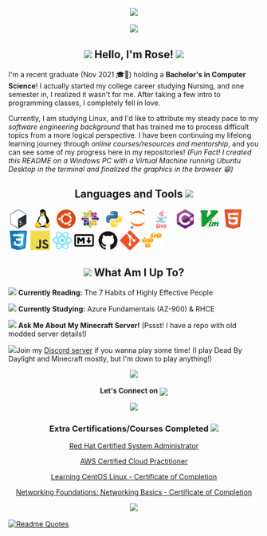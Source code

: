 <p align="center">
<img height="30" src="https://cdn.discordapp.com/attachments/932235016795193404/933893012919054356/29F79E3A-B28A-449F-A191-F6676A3AC31E.gif">
</p>
<p align="center">
  <img width="400" src="https://media.giphy.com/media/137EaR4vAOCn1S/giphy.gif">
</p>
<h2 align="center">
  <img width="60" src="https://media.giphy.com/media/iijkcFtfCVMs0vOR2J/giphy.gif">
  Hello, I'm Rose! 
  <img width="60" src="https://media.giphy.com/media/iF1ZApye3OwZk0H2iL/giphy.gif">
</h2>

I'm a recent graduate (Nov 2021 🎓🎉) holding a **Bachelor's in Computer Science**! I actually started my college career studying Nursing, and one semester in, I realized it wasn't for me. After taking a few intro to programming classes, I completely fell in love.

Currently, I am studying Linux, and I'd like to attribute my steady pace to my *software engineering background* that has trained me to process difficult topics from a more logical perspective. I have been continuing my lifelong learning journey through *online courses/resources and mentorship*, and you can see some of my progress here in my repositories! *(Fun Fact! I created this README on a Windows PC with a Virtual Machine running Ubuntu Desktop in the terminal and finalized the graphics in the browser 😁)*

<h2 align="center">
  Languages and Tools
  <img width="60" src="https://media.giphy.com/media/G9mDLvTpupWke1vEkU/giphy.gif">
</h2>
<div>
  <img src="https://github.com/devicons/devicon/blob/master/icons/bash/bash-original.svg" title="Bash" alt="Bash" width="40" height="40"/>&nbsp;
  <img src="https://github.com/devicons/devicon/blob/master/icons/linux/linux-original.svg"  title="Linux" alt="Linux" width="40" height="40"/>&nbsp;
  <img src="https://github.com/devicons/devicon/blob/master/icons/ubuntu/ubuntu-plain.svg"  title="Ubuntu" alt="Ubuntu" width="40" height="40"/>&nbsp;
  <img src="https://github.com/devicons/devicon/blob/master/icons/centos/centos-original.svg"  title="CentOS" alt="CentOS" width="40" height="40"/>&nbsp;
  <img src="https://github.com/devicons/devicon/blob/master/icons/python/python-original.svg"  title="Python" alt="Python" width="40" height="40"/>&nbsp;
  <img src="https://github.com/devicons/devicon/blob/master/icons/jupyter/jupyter-original.svg"  title="Jupyter" alt="Jupyter" width="40" height="40"/>&nbsp;
  <img src="https://github.com/devicons/devicon/blob/master/icons/java/java-original-wordmark.svg" title="Java" alt="Java" width="40" height="40"/>&nbsp;
  <img src="https://github.com/devicons/devicon/blob/master/icons/csharp/csharp-original.svg"  title="CSharp" alt="CSharp" width="40" height="40"/>&nbsp;
  <img src="https://github.com/devicons/devicon/blob/master/icons/vim/vim-plain.svg"  title="Vim" alt="Vim" width="40" height="40"/>&nbsp;
  <img src="https://github.com/devicons/devicon/blob/master/icons/html5/html5-original.svg" title="HTML5" alt="HTML" width="40" height="40"/>&nbsp;
  <img src="https://github.com/devicons/devicon/blob/master/icons/css3/css3-original.svg" title="CSS" alt="CSS" width="40" height="40"/>
  <img src="https://github.com/devicons/devicon/blob/master/icons/javascript/javascript-original.svg" title="JS" alt="JS" width="40" height="40"/>
  <img src="https://github.com/devicons/devicon/blob/master/icons/react/react-original.svg" title="React" alt="React" width="40" height="40"/>
  <img src="https://github.com/devicons/devicon/blob/master/icons/markdown/markdown-original.svg" title="Markdown" alt="Markdown" width="40" height="40"/>&nbsp;
  <img src="https://github.com/devicons/devicon/blob/master/icons/github/github-original.svg" title="Github" alt="Github" width="40" height="40"/>
  <img src="https://github.com/devicons/devicon/blob/master/icons/git/git-original.svg" title="Git" alt="Git" width="40" height="40"/>
  <img src="https://github.com/devicons/devicon/blob/master/icons/amazonwebservices/amazonwebservices-original.svg" title="AWS" alt="AWS" width="40" height="40"/>
</div>
<h2 align="center">
  <img width="60" src="https://media.giphy.com/media/WMRb9p6N4mtIRtE2zr/giphy.gif">
  What Am I Up To? 
</h2>
<p>
<img width="40" src="https://external-content.duckduckgo.com/iu/?u=https%3A%2F%2F3.bp.blogspot.com%2F-BK238rvfyMw%2FVLSH2f70knI%2FAAAAAAAAOEU%2FBURWfxx8PqI%2Fs1600%2Freadicon.png&f=1&nofb=1"> <b>Currently Reading:</b> The 7 Habits of Highly Effective People
</p>
<p>
<img width="40" src="https://external-content.duckduckgo.com/iu/?u=http%3A%2F%2Fcdn170.picsart.com%2Fupscale-233895315065212.png&f=1&nofb=1"> <b>Currently Studying:</b> Azure Fundamentals (AZ-900) & RHCE
</p>
<p>
<img width="40" src="https://external-content.duckduckgo.com/iu/?u=https%3A%2F%2Forig00.deviantart.net%2F74c6%2Ff%2F2013%2F025%2Fc%2F3%2Fminecraft_ghast_by_bwpastel-d5sqi0i.png&f=1&nofb=1"> <b>Ask Me About My Minecraft Server!</b> (Pssst! I have a repo with old modded server details!)
</p>
<p>
<img width="40" src="https://external-content.duckduckgo.com/iu/?u=https%3A%2F%2Fi.pinimg.com%2Foriginals%2F7a%2Fa1%2Fec%2F7aa1ec46754b58a4b28cf3b6b7e83897.png&f=1&nofb=1">Join my <a href="https://discord.gg/wXbeTUBu">Discord server</a> if you wanna play some time! </b>
(I play Dead By Daylight and Minecraft mostly, but I'm down to play anything!)
</p>

<p align="center">
<img height="30" src="https://cdn.discordapp.com/attachments/932235016795193404/934261623370170428/IMG_4236.gif">
</p>
<p align="center"><b>Let's Connect on</b>
<a href="https://www.linkedin.com/in/rosalinet">
<img align ="center" width="70" src="https://upload.wikimedia.org/wikipedia/commons/0/01/LinkedIn_Logo.svg">
</a>
</p>
<p align="center">
<img height="30" src="https://cdn.discordapp.com/attachments/932235016795193404/934261623147888660/unknown.png">
</p>

<h3 align="center">
  Extra Certifications/Courses Completed
  <img width="60" src="https://media.giphy.com/media/fw3XuXcz1p1AZdZOH8/giphy.gif">
</h3>
<p align="center">
<a href="https://rhtapps.redhat.com/verify/?certId=220-140-123">Red Hat Certified System Administrator</a>
</p>
<p align="center">
<a href="https://www.credly.com/badges/0e518b0e-cca9-400f-8a9c-cc46640e4867/public_url">AWS Certified Cloud Practitioner</a>
</p>
<p align="center">
<a href="https://www.linkedin.com/learning/certificates/818c24dfa825b7d688a2dfabab36ab0123ae4b892fa879884c9d23f1c043adc8?trk=share_certificate">Learning CentOS Linux - Certificate of Completion</a>
</p>
<p align="center">
<a href="https://www.linkedin.com/learning/certificates/fd1cf0792548936d4230b4bffa247dd84baec209a60d4d41d88d7cf4ef1758a3?trk=share_certificate">Networking Foundations: Networking Basics - Certificate of Completion</a>
</p>
<p align="center">
<img height="15" src="https://cdn.discordapp.com/attachments/932235016795193404/947744874017488926/linha_8-3-1-3-1-1-1-1-2-1-1-1-1-2.gif">
</p>

[![Readme Quotes](https://quotes-github-readme.vercel.app/api?type=vertical&theme=light)](https://github.com/piyushsuthar/github-readme-quotes)

